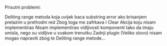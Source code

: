 Prisutni problemi:

Deliting range metoda koja uvijek baca substring error ako brisanjem prelazim u prethodni red
Zbog toga me zafrkava i Clear Akcija koju nisam implementirao
Nisam implementirao vidljivosti komponenti tako da imaju smisla, nego su vidljive u svakom trenutku
Zadnji plugin (Veliko slovo) nisam mogao napraviti zbog te Deliting range metode...

